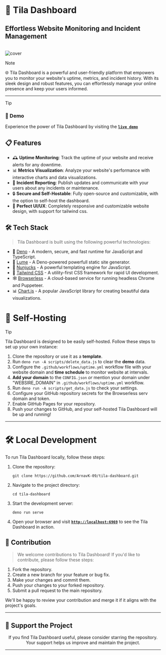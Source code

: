 <!-- deno-fmt-ignore-file -->

# 🌸 Tila Dashboard

<p align="center">
<h2>Effortless Website Monitoring and Incident Management</h2>
<br />
<img alt="cover" src="https://fav.farm/🌸" />
</p>

> [!NOTE]
>
> 🌐 Tila Dashboard is a powerful and user-friendly platform that empowers you
> to monitor your website's uptime, metrics, and incident history. With its
> sleek design and robust features, you can effortlessly manage your online
> presence and keep your users informed.

---

> [!TIP]
>
> ### 🚀 Demo
>
> Experience the power of Tila Dashboard by visiting the
> **[`live demo`](https://arnavk-09.github.io/tila-dashboard/)**

## 📋 Features

- 🕰️ **Uptime Monitoring**: Track the uptime of your website and receive alerts
  for any downtime.
- 📊 **Metrics Visualization**: Analyze your website's performance with
  interactive charts and data visualizations.
- 📢 **Incident Reporting**: Publish updates and communicate with your users
  about any incidents or maintenance.
- 🔒 **Secure and Self-Hostable**: Fully open-source and customizable, with the
  option to self-host the dashboard.
- 🥟 **Perfect UI/UX**: Completely responsive and customizable website design,
  with support for tailwind css.

## 🛠️ Tech Stack

> Tila Dashboard is built using the following powerful technologies:

- 🦕 [Deno](https://deno.land/) - A modern, secure, and fast runtime for
  JavaScript and TypeScript.
- 🌙 [Lume](https://lume.land/) - A Deno-powered powerfull static site
  generator.
- 🧠 [Nunjucks](https://mozilla.github.io/nunjucks/) - A powerful templating
  engine for JavaScript.
- 🎨 [Tailwind CSS](https://tailwindcss.com/) - A utility-first CSS framework
  for rapid UI development.
- 🕸️ [Browserless](https://www.browserless.io/) - A cloud-based service for
  running headless Chrome and Puppeteer.
- 📊 [Chart.js](https://www.chartjs.org/) - A popular JavaScript library for
  creating beautiful data visualizations.

# 🚀 Self-Hosting

> [!TIP]
>
> Tila Dashboard is designed to be easily self-hosted. Follow these steps to set
> up your own instance:

1. Clone the repository or use it as a **template**.
2. Run `deno run -A scripts/delete_data.js` to clear the **demo** data.
3. Configure the `.github/workflows/uptime.yml` workflow file with your website
   domain and **time schedule** to monitor website at intervals.
4. **Add your domain** to the `CONFIG.json` _or_ mention your domain under
   "WEBSIRE_DOMAIN" in `.github/workflows/uptime.yml` workflow.
5. Run `deno run -A scripts/get_data.js` to check your settings.
6. Configure your GitHub repository secrets for the Browserless serv domain and
   token.
7. Enable GitHub Pages for your repository.
8. Push your changes to GitHub, and your self-hosted Tila Dashboard will be up
   and running!

---

# 🛠️ Local Development

To run Tila Dashboard locally, follow these steps:

1. Clone the repository:
   ```
   git clone https://github.com/ArnavK-09/tila-dashboard.git
   ```
2. Navigate to the project directory:
   ```
   cd tila-dashboard
   ```
3. Start the development server:
   ```
   deno run serve
   ```
4. Open your browser and visit
   [**`http://localhost:6969`**](http://localhost:6969) to see the Tila
   Dashboard in action.

## 🤝 Contribution

> We welcome contributions to Tila Dashboard! If you'd like to contribute,
> please follow these steps:

1. Fork the repository.
2. Create a new branch for your feature or bug fix.
3. Make your changes and commit them.
4. Push your changes to your forked repository.
5. Submit a pull request to the main repository.

We'll be happy to review your contribution and merge it if it aligns with the
project's goals.

---

## 🌟 Support the Project

<p align="center">If you find Tila Dashboard useful, please consider starring the repository. Your support helps us improve and maintain the project.</p>

---

<p align="center><strong>👋 We hope Tila Dashboard helps you effortlessly monitor and
manage your website's uptime, metrics, and incident history. Happy coding! </strong></p>

> ![WARNING]
>
> Error status on live demo website is because I haven't hosted browserless
> otherwise it would show working sign!

